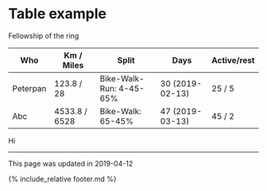 
# Table example

Fellowship of the ring


| Who | Km / Miles | Split | Days | Active/rest |
|---|---|---|---|---|
|Peterpan| 123.8 / 28 | Bike-Walk-Run: 4-45-65% | 30 (2019-02-13) | 25 / 5 |
|Abc| 4533.8 / 6528 | Bike-Walk: 65-45% | 47 (2019-03-13) | 45 / 2 |


Hi

---
This page was updated in 2019-04-12

{% include_relative footer.md %}
